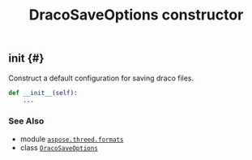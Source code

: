 ﻿---
title: DracoSaveOptions constructor
second_title: Aspose.3D for Python via .NET API References
description: 
type: docs
weight: 10
url: /aspose.threed.formats/dracosaveoptions/__init__/
is_root: false
---

## __init__ {#}

Construct a default configuration for saving draco files.



```python
def __init__(self):
    ...
```





### See Also
* module [`aspose.threed.formats`](../../)
* class [`DracoSaveOptions`](/3d/python-net/aspose.threed.formats/dracosaveoptions)

